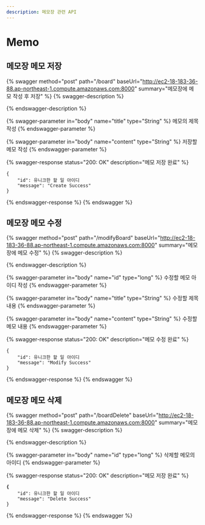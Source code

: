 ```yaml
---
description: 메모장 관련 API
---
```


# Memo

## 메모장 메모 저장

{% swagger method="post" path="/board" baseUrl="http://ec2-18-183-36-88.ap-northeast-1.compute.amazonaws.com:8000" summary="메모장에 메모 작성 후 저장" %}
{% swagger-description %}

{% endswagger-description %}

{% swagger-parameter in="body" name="title" type="String" %}
메모의 제목 작성
{% endswagger-parameter %}

{% swagger-parameter in="body" name="content" type="String" %}
저장할 메모 작성
{% endswagger-parameter %}

{% swagger-response status="200: OK" description="메모 저장 완료" %}
```
{
    "id": 유니크한 할 일 아이디
    "message": "Create Success"
}
```
{% endswagger-response %}
{% endswagger %}





## 메모장 메모 수정

{% swagger method="post" path="/modifyBoard" baseUrl="http://ec2-18-183-36-88.ap-northeast-1.compute.amazonaws.com:8000" summary="메모장에 메모 수정" %}
{% swagger-description %}

{% endswagger-description %}

{% swagger-parameter in="body" name="id" type="long" %}
수정할 메모 아이디 작성
{% endswagger-parameter %}

{% swagger-parameter in="body" name="title" type="String" %}
수정할 제목 내용
{% endswagger-parameter %}

{% swagger-parameter in="body" name="content" type="String" %}
수정할 메모 내용
{% endswagger-parameter %}

{% swagger-response status="200: OK" description="메모 수정 완료" %}
```
{
    "id": 유니크한 할 일 아이디
    "message": "Modify Success"
}
```
{% endswagger-response %}
{% endswagger %}





## 메모장 메모 삭제

{% swagger method="post" path="/boardDelete" baseUrl="http://ec2-18-183-36-88.ap-northeast-1.compute.amazonaws.com:8000" summary="메모장에 메모 삭제" %}
{% swagger-description %}

{% endswagger-description %}

{% swagger-parameter in="body" name="id" type="long" %}
삭제할 메모의 아이디
{% endswagger-parameter %}

{% swagger-response status="200: OK" description="메모 저장 완료" %}
<pre><code><strong>{
</strong>    "id": 유니크한 할 일 아이디
    "message": "Delete Success"
}
</code></pre>
{% endswagger-response %}
{% endswagger %}
